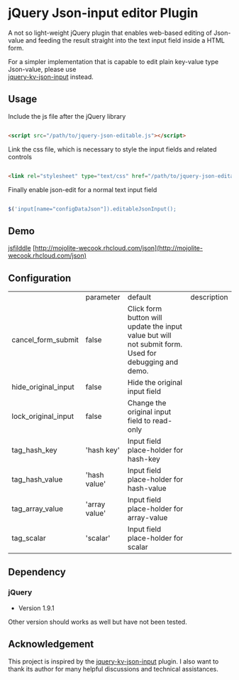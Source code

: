 # jQuery Json-input editor Plugin

A not so light-weight jQuery plugin that enables web-based editing of Json-value and feeding the result straight into the text input field 
inside a HTML form. 

For a simpler implementation that is capable to edit plain key-value type Json-value, please use  
[jquery-kv-json-input](https://github.com/whuhacker/jquery-kv-json-input) instead.


## Usage

Include the js file after the jQuery library

``` html

<script src="/path/to/jquery-json-editable.js"></script>


```

Link the css file, which is necessary to style the input fields and related controls


``` html

<link rel="stylesheet" type="text/css" href="/path/to/jquery-json-editable.css">


```

Finally enable json-edit for a normal text input field

``` javascript

$('input[name="configDataJson"]).editableJsonInput();


```

 
## Demo

[jsfilddle](http://jsfiddle.net/7m0x29m3/)
[http://mojolite-wecook.rhcloud.com/json](http://mojolite-wecook.rhcloud.com/json)
 


## Configuration

<table>
<th>
<td>parameter</td>
<td>default </td>
<td>description </td>
</th>
<tr>
<td>cancel_form_submit</td><td>false</td><td>Click form button will update the input value but will not submit form. Used for debugging and demo. </td>
</tr>
<tr>
<td>hide_original_input</td><td>false</td><td>Hide the original input field</td>
</tr>
<tr>
<td>lock_original_input</td><td>false</td><td>Change the original input field to read-only </td>
</tr>
<tr>
<td>tag_hash_key</td><td>'hash key'</td><td>Input field place-holder for hash-key</td>
</tr>
<tr>
<td>tag_hash_value</td><td>'hash value'</td><td>Input field place-holder for hash-value</td>
</tr>
<tr>
<td>tag_array_value</td><td>'array value'</td><td>Input field place-holder for array-value</td>
</tr>
<tr>
<td>tag_scalar</td><td>'scalar'</td><td>Input field place-holder for scalar</td>
</tr>
</table>

## Dependency

### jQuery

* Version 1.9.1

Other version should works as well but have not been tested.


## Acknowledgement 

This project is inspired by the [jquery-kv-json-input](https://github.com/whuhacker/jquery-kv-json-input) plugin.
I also want to thank its author for many helpful discussions and technical assistances.


